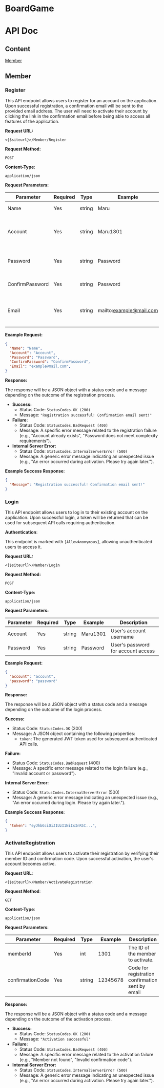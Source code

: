 # BoardGame

# API Doc

## Content
[Member](Member)

## Member

### Register

This API endpoint allows users to register for an account on the application. Upon successful registration, a confirmation email will be sent to the provided email address. The user will need to activate their account by clicking the link in the confirmation email before being able to access all features of the application.

**Request URL:** 

`<{$siteurl}>/Member/Register`

**Request Method:** 

`POST` 

**Content-Type:**

`application/json`

**Request Parameters:**

| Parameter | Required | Type | Example | Description |
| --- | --- | --- | --- | --- |
| Name | Yes | string | Maru | User's full name |
| Account | Yes | string | Maru1301 | Unique username for the user's account |
| Password | Yes | string | Password | User's password for account access |
| ConfirmPassword | Yes | string | Password | Confirmation of the user's password |
| Email | Yes | string | mailto:example@mail.com | User's email for account notifications and recovery |

**Example Request:**

```json
{
  "Name": "Name",
  "Account": "Account",
  "Password": "Password",
  "ConfirmPassword": "ConfirmPassword",
  "Email": "example@mail.com",
}
```

**Response:**

The response will be a JSON object with a status code and a message depending on the outcome of the registration process.

- **Success:**
    - Status Code: `StatusCodes.OK (200)`
    - Message: `"Registration successful! Confirmation email sent!"`
- **Failure:**
    - Status Code: `StatusCodes.BadRequest (400)`
    - Message: A specific error message related to the registration failure (e.g., "Account already exists", "Password does not meet complexity requirements").
- **Internal Server Error:**
    - Status Code: `StatusCodes.InternalServerError (500)`
    - Message: A generic error message indicating an unexpected issue (e.g., "An error occurred during activation. Please try again later.").

**Example Success Response:**

```json
{
  "Message": "Registration successful! Confirmation email sent!"
}
```

### Login

This API endpoint allows users to log in to their existing account on the application. Upon successful login, a token will be returned that can be used for subsequent API calls requiring authentication.

**Authentication:**

This endpoint is marked with `[AllowAnonymous]`, allowing unauthenticated users to access it.

**Request URL:**

`<{$siteurl}>/Member/Login`

**Request Method:**

`POST`

**Content-Type:**

`application/json`

**Request Parameters:**

| Parameter | Required | Type | Example | Description |
| --- | --- | --- | --- | --- |
| Account | Yes | string | Maru1301 | User's account username |
| Password | Yes | string | Password | User's password for account access |

**Example Request:**

```json
{
  "account": "account",
  "password": "password"
}
```

**Response:**

The response will be a JSON object with a status code and a message depending on the outcome of the login process.

**Success:**

- Status Code: `StatusCodes.OK` (200)
- Message: A JSON object containing the following properties:
    - `token`: The generated JWT token used for subsequent authenticated API calls.

**Failure:**

- Status Code: `StatusCodes.BadRequest` (400)
- Message: A specific error message related to the login failure (e.g., "Invalid account or password").

**Internal Server Error:**

- Status Code: `StatusCodes.InternalServerError` (500)
- Message: A generic error message indicating an unexpected issue (e.g., "An error occurred during login. Please try again later.").

**Example Success Response:**

```json
{
  "token": "eyJhbGciOiJIUzI1NiIsInR5C...",
}
```

### ActivateRegistration

This API endpoint allows users to activate their registration by verifying their member ID and confirmation code. Upon successful activation, the user's account becomes active.

**Request URL**: 

`<{$siteurl}>/Member/ActivateRegistration`

**Request Method**: 

`GET` 

**Content-Type**:

`application/json`

**Request Parameters**:

| Parameter | Required | Type | Example | Description |
| --- | --- | --- | --- | --- |
| memberId | Yes | int | 1301 | The ID of the member to activate. |
| confirmationCode | Yes | string | 12345678 | Code for registration confirmation sent by email |

**Response:**

The response will be a JSON object with a status code and a message depending on the outcome of the activation process.

- **Success:**
    - Status Code: `StatusCodes.OK (200)`
    - Message: `"Activation successful"`
- **Failure:**
    - Status Code: `StatusCodes.BadRequest (400)`
    - Message: A specific error message related to the activation failure (e.g., "Member not found", "Invalid confirmation code").
- **Internal Server Error:**
    - Status Code: `StatusCodes.InternalServerError (500)`
    - Message: A generic error message indicating an unexpected issue (e.g., "An error occurred during activation. Please try again later.").
